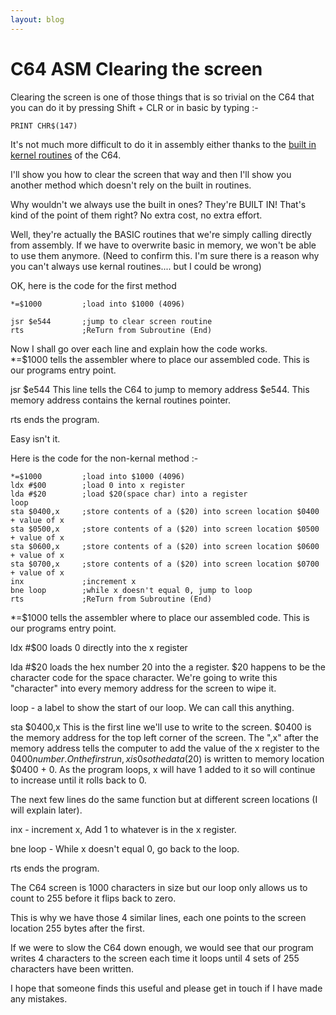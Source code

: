 ```yaml
---
layout: blog
---
```

# C64 ASM Clearing the screen

Clearing the screen is one of those things that is so trivial on the C64 that you can do it by pressing Shift + CLR or in basic by typing :- 


    PRINT CHR$(147)


It's not much more difficult to do it in assembly either thanks to the [built in kernel routines](https://www.pagetable.com/c64ref/kernal/) of the C64.

I'll show you how to clear the screen that way and then I'll show you another method which doesn't rely on the built in routines.

Why wouldn't we always use the built in ones? They're BUILT IN! That's kind of the point of them right? No extra cost, no extra effort.

Well, they're actually the BASIC routines that we're simply calling directly from assembly. If we have to overwrite basic in memory, we won't be able to use them anymore. (Need to confirm this. I'm sure there is a reason why you can't always use kernal routines.... but I could be wrong)

OK, here is the code for the first method

    *=$1000         ;load into $1000 (4096)

    jsr $e544       ;jump to clear screen routine
    rts             ;ReTurn from Subroutine (End)

Now I shall go over each line and explain how the code works.\
*=$1000 tells the assembler where to place our assembled code.
This is our programs entry point.

jsr $e544 This line tells the C64 to jump to memory address $e544.
This memory address contains the kernal routines pointer.

rts ends the program.

Easy isn't it.

Here is the code for the non-kernal method :-

    *=$1000         ;load into $1000 (4096)
    ldx #$00        ;load 0 into x register 
    lda #$20        ;load $20(space char) into a register
    loop
    sta $0400,x     ;store contents of a ($20) into screen location $0400 + value of x
    sta $0500,x     ;store contents of a ($20) into screen location $0500 + value of x
    sta $0600,x     ;store contents of a ($20) into screen location $0600 + value of x
    sta $0700,x     ;store contents of a ($20) into screen location $0700 + value of x
    inx             ;increment x
    bne loop        ;while x doesn't equal 0, jump to loop
    rts             ;ReTurn from Subroutine (End)


*=$1000 tells the assembler where to place our assembled code.
This is our programs entry point.

ldx #$00 loads 0 directly into the x register

lda #$20 loads the hex number 20 into the a register. $20 happens to be the character 
code for the space character. We're going to write this "character" into every memory address for the screen to wipe it.

loop - a label to show the start of our loop. We can call this anything.

sta $0400,x This is the first line we'll use to write to the screen. $0400 is the memory address for the top left corner of the screen. The ",x" after the memory address tells the computer to add the value of the x register to the $0400 number.
On the first run, x is 0 so the data ($20) is written to memory location $0400 + 0. As the program loops, x will have 1 added to it so will continue to increase until it rolls back to 0.

The next few lines do the same function but at different screen locations (I will explain later).

inx - increment x, Add 1 to whatever is in the x register.

bne loop - While x doesn't equal 0, go back to the loop.

rts ends the program. 

The C64 screen is 1000 characters in size but our loop only allows us to count to 255 before it flips back to zero.

This is why we have those 4 similar lines, each one points to the screen location 255 bytes after the first.

If we were to slow the C64 down enough, we would see that our program writes 4 characters to the screen each time it loops until 4 sets of 255 characters have been written.


I hope that someone finds this useful and please get in touch if I have made any mistakes.